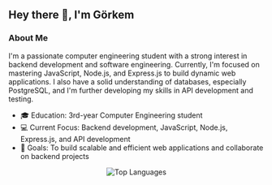 <!-- Header -->
<h2 align="left">Hey there 👋, I'm Görkem</h2>

<!-- About Me -->
<div>
  <h3>About Me</h3>
  <p>
    I'm a passionate computer engineering student with a strong interest in backend development and software engineering. Currently, I'm focused on mastering JavaScript, Node.js, and Express.js to build dynamic web applications. I also have a solid understanding of databases, especially PostgreSQL, and I'm further developing my skills in API development and testing.
  </p>
  <ul>
    <li>🎓 Education: 3rd-year Computer Engineering student</li>
    <li>💻 Current Focus: Backend development, JavaScript, Node.js, Express.js, and API development</li>
    <li>🚀 Goals: To build scalable and efficient web applications and collaborate on backend projects</li>
  </ul>
</div>

<!-- GitHub Stats -->
<div align="center">
<img src="https://github-readme-stats.vercel.app/api/top-langs/?username=Glory42&layout=compact&hide_border=true&theme=tokyonight" alt="Top Languages" />
</div>
